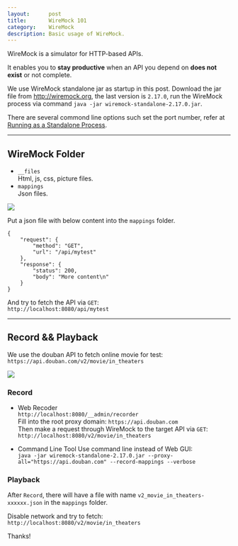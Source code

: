 ```yaml
---
layout:      post
title:       WireMock 101
category:    WireMock
description: Basic usage of WireMock.
---
```


WireMock is a simulator for HTTP-based APIs.  

It enables you to **stay productive** when an API you depend on **does not exist** or not complete.  

We use WireMock standalone jar as startup in this post. Download the jar file from http://wiremock.org, the last version is `2.17.0`, run the WireMock process via command `java -jar wiremock-standalone-2.17.0.jar`.  

There are several commond line options such set the port number, refer at [Running as a Standalone Process](http://wiremock.org/docs/running-standalone/).  

----------

## WireMock Folder ##

- `__files`  
  Html, js, css, picture files.
- `mappings`  
  Json files.

[![]({{site.baseurl}}/assets/img/wiremock-directory.png)]({{site.baseurl}}/assets/img/wiremock-directory.png)  

Put a json file with below content into the `mappings` folder.  
```
{
    "request": {
        "method": "GET",
        "url": "/api/mytest"
    },
    "response": {
        "status": 200,
        "body": "More content\n"
    }
}
```
And try to fetch the API via `GET`:  
`http://localhost:8080/api/mytest`

----------

## Record && Playback ##

We use the douban API to fetch online movie for test:  
`https://api.douban.com/v2/movie/in_theaters`

[![]({{site.baseurl}}/assets/img/wiremock-proxy.png)]({{site.baseurl}}/assets/img/wiremock-proxy.png)  

### Record ###

- Web Recoder  
  `http://localhost:8080/__admin/recorder`  
  Fill into the root proxy domain: `https://api.douban.com`  
  Then make a request through WireMock to the target API via `GET`:  
  `http://localhost:8080/v2/movie/in_theaters`  

- Command Line Tool
  Use command line instead of Web GUI:  
  `java -jar wiremock-standalone-2.17.0.jar --proxy-all="https://api.douban.com" --record-mappings --verbose`
  
### Playback ###

After `Record`, there will have a file with name `v2_movie_in_theaters-xxxxxx.json` in the `mappings` folder.  

Disable network and try to fetch:  
`http://localhost:8080/v2/movie/in_theaters`  

Thanks!